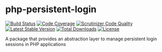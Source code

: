 # php-persistent-login

[![Build Status](https://travis-ci.org/acelaya/php-persistent-login.svg?branch=master)](https://travis-ci.org/acelaya/php-persistent-login)
[![Code Coverage](https://scrutinizer-ci.com/g/acelaya/php-persistent-login/badges/coverage.png?b=master)](https://scrutinizer-ci.com/g/acelaya/php-persistent-login/?branch=master)
[![Scrutinizer Code Quality](https://scrutinizer-ci.com/g/acelaya/php-persistent-login/badges/quality-score.png?b=master)](https://scrutinizer-ci.com/g/acelaya/php-persistent-login/?branch=master)
[![Latest Stable Version](https://poser.pugx.org/acelaya/php-persistent-login/v/stable.png)](https://packagist.org/packages/acelaya/php-persistent-login)
[![Total Downloads](https://poser.pugx.org/acelaya/php-persistent-login/downloads.png)](https://packagist.org/packages/acelaya/php-persistent-login)
[![License](https://poser.pugx.org/acelaya/php-persistent-login/license.png)](https://packagist.org/packages/acelaya/php-persistent-login)

A package that provides an abstraction layer to manage persistent login sessions in PHP applications
